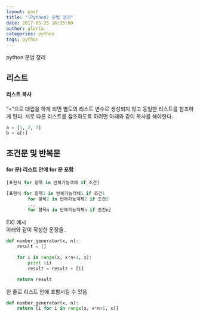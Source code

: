 ```yaml
---
layout: post
title: "(Python) 문법 정리"
date: 2017-05-25 16:35:00
author: gloria
categories: python
tags: python
---
```


python 문법 정리

## 리스트
#### 리스트 복사
“=“으로 대입을 하게 되면 별도의 리스트 변수로 생성되지 않고 동일한 리스트를 참조하게 된다.
서로 다른 리스트를 참조하도록 하려면 아래와 같이 복사를 해야한다.
```python
a = [1, 2, 3]
b = a[:]
```

## 조건문 및 반복문
#### for 문) 리스트 안에 for 문 포함
```python
[표현식 for 항목 in 반복가능객체 if 조건]

[표현식 for 항목1 in 반복가능객체1 if 조건1
        for 항목2 in 반복가능객체2 if 조건2
        ...
        for 항목n in 반복가능객체n if 조건n]
```

EX) 예시   
아래와 같이 작성한 문장을..
```python
def number_generator(x, n):
    result = []

    for i in range(x, x*n+1, x):
        print (i)
        result = result + [i]

    return result
```

한 줄로 리스트 안에 포함시킬 수 있음
```python
def number_generator(x, n):
	return [i for i in range(x, x*n+1, x)]
```
